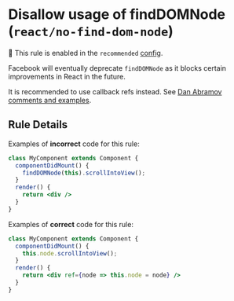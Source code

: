 # Disallow usage of findDOMNode (`react/no-find-dom-node`)

💼 This rule is enabled in the `recommended` [config](https://github.com/jsx-eslint/eslint-plugin-react/#shareable-configs).

<!-- end auto-generated rule header -->

Facebook will eventually deprecate `findDOMNode` as it blocks certain improvements in React in the future.

It is recommended to use callback refs instead. See [Dan Abramov comments and examples](https://github.com/jsx-eslint/eslint-plugin-react/issues/678#issue-165177220).

## Rule Details

Examples of **incorrect** code for this rule:

```jsx
class MyComponent extends Component {
  componentDidMount() {
    findDOMNode(this).scrollIntoView();
  }
  render() {
    return <div />
  }
}
```

Examples of **correct** code for this rule:

```jsx
class MyComponent extends Component {
  componentDidMount() {
    this.node.scrollIntoView();
  }
  render() {
    return <div ref={node => this.node = node} />
  }
}
```
